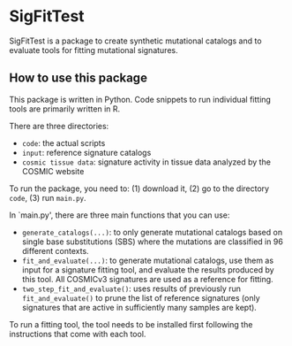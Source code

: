 # SigFitTest
SigFitTest is a package to create synthetic mutational catalogs and to evaluate tools for fitting mutational signatures.

## How to use this package
This package is written in Python. Code snippets to run individual fitting tools are primarily written in R.

There are three directories:
* `code`: the actual scripts
* `input`: reference signature catalogs
* `cosmic tissue data`: signature activity in tissue data analyzed by the COSMIC website

To run the package, you need to: (1) download it, (2) go to the directory `code`, (3) run `main.py`.

In `main.py', there are three main functions that you can use:
* `generate_catalogs(...)`: to only generate mutational catalogs based on single base substitutions (SBS) where the mutations are classified in 96 different contexts.
* `fit_and_evaluate(...)`: to generate mutational catalogs, use them as input for a signature fitting tool, and evaluate the results produced by this tool. All COSMICv3 signatures are used as a reference for fitting.
* `two_step_fit_and_evaluate()`: uses results of previously run `fit_and_evaluate()` to prune the list of reference signatures (only signatures that are active in sufficiently many samples are kept).

To run a fitting tool, the tool needs to be installed first following the instructions that come with each tool.
